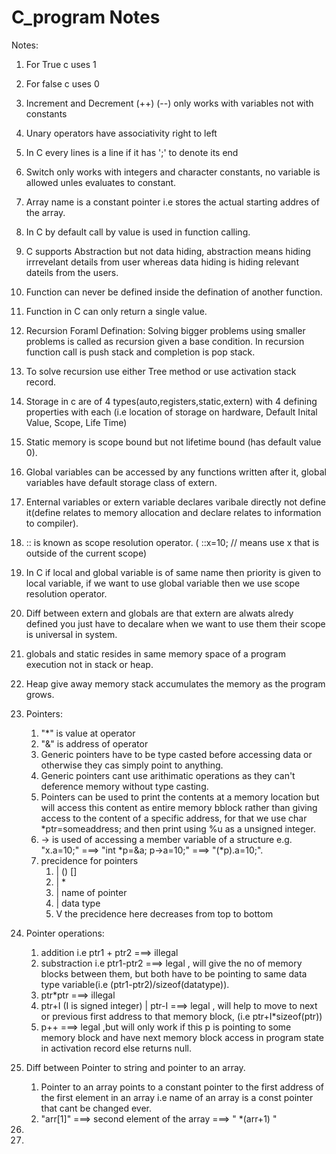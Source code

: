 # C_program Notes

Notes:

1. For True c uses 1
2. For false c uses 0
3. Increment and Decrement (++) (--) only works with variables not with constants
4. Unary operators have associativity right to left
5. In C every lines is a line if it has ';' to denote its end
6. Switch only works with integers and character constants, no variable is allowed unles evaluates to constant.
7. Array name is a constant pointer i.e stores the actual starting addres of the array.
8. In C by default call by value is used in function calling.
9. C supports Abstraction but not data hiding, abstraction means hiding irrrevelant details from user whereas data hiding is hiding relevant dateils from the users.
10. Function can never be defined inside the defination of another function.
11. Function in C can only return a single value.
12. Recursion Foraml Defination: Solving bigger problems using smaller problems is called as recursion given a base condition. In recursion function call is push stack and completion is pop stack.
13. To solve recursion use either Tree method or use activation stack record.
14. Storage in c are of 4 types(auto,registers,static,extern) with 4 defining properties with each (i.e location of storage on hardware, Default Inital Value, Scope, Life Time)
15. Static memory is scope bound but not lifetime bound (has default value 0).
16. Global variables can be accessed by any functions written after it, global variables have default storage class of extern.
17. Enternal variables or extern variable declares varibale directly not define it(define relates to memory allocation and declare relates to information to compiler).
18. :: is known as scope resolution operator. ( ::x=10; // means use x that is outside of the current scope)
19. In C if local and global variable is of same name then priority is given to local variable, if we want to use global variable then we use scope resolution operator.
20. Diff between extern and globals are that extern are alwats alredy defined you just have to decalare when we want to use them their scope is universal in system.
21. globals and static resides in same memory space of a program execution not in stack or heap.
22. Heap give away memory stack accumulates the memory as the program grows.
23. Pointers:
      1. "*" is value at operator
      2. "&" is address of operator
      3. Generic pointers have to be type casted before accessing data or otherwise they cas simply point to anything.
      4. Generic pointers cant use arithimatic operations as they can't deference memory without type casting.
      5. Pointers can be used to print the contents at a memory location but will access this content as entire memory bblock rather than giving access to the content of a specific address, for that we use char *ptr=someaddress; and then print using %u as a unsigned integer.
      6. -> is used of accessing a member variable of a structure e.g. "x.a=10;"  ===>  "int *p=&a; p->a=10;" ===> "(*p).a=10;".
      7. precidence for pointers
            1. |   () []
            2. |   *
            3. |   name of pointer
            4. |   data type
            5. V  the precidence here decreases from top to bottom
      
24. Pointer operations:
      1. addition i.e ptr1 + ptr2 ===> illegal
      2. substraction i.e ptr1-ptr2 ===> legal , will give the no of memory blocks between them, but both have to be pointing to same data type variable(i.e (ptr1-ptr2)/sizeof(datatype)).
      3. ptr*ptr ===> illegal
      4. ptr+I (I is signed integer) | ptr-I ===> legal , will help to move to next or previous first address to that memory block, (i.e ptr+I*sizeof(ptr))
      5. p++ ===> legal ,but will only work if this p is pointing to some memory block and have next memory block access in program state in activation record else returns null.
25. Diff between Pointer to string and pointer to an array.
      1. Pointer to an array points to a constant pointer to the first address of the first element in an array i.e name of an array is a const pointer that cant be changed ever.
      2. "arr[1]" ===> second element of the array ===> " *(arr+1) "
26. 
27. 
